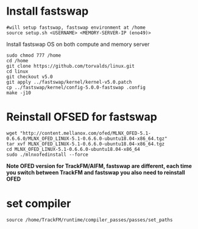 # Install fastswap

```
#will setup fastswap, fastswap environment at /home
source setup.sh <USERNAME> <MEMORY-SERVER-IP (eno49)>
```


Install fastswap OS on both compute and memory server

```
sudo chmod 777 /home
cd /home
git clone https://github.com/torvalds/linux.git
cd linux
git checkout v5.0
git apply ../fastswap/kernel/kernel-v5.0.patch
cp ../fastswap/kernel/config-5.0.0-fastswap .config
make -j10
```

# Reinstall OFSED for fastswap

```
wget "http://content.mellanox.com/ofed/MLNX_OFED-5.1-0.6.6.0/MLNX_OFED_LINUX-5.1-0.6.6.0-ubuntu18.04-x86_64.tgz"
tar xvf MLNX_OFED_LINUX-5.1-0.6.6.0-ubuntu18.04-x86_64.tgz
cd MLNX_OFED_LINUX-5.1-0.6.6.0-ubuntu18.04-x86_64
sudo ./mlnxofedinstall --force
```

**Note OFED version for TrackFM/AIFM, fastswap are different, each time you switch between TrackFM and fastswap you also need to reinstall OFED**


# set compiler
```
source /home/TrackFM/runtime/compiler_passes/passes/set_paths
```
